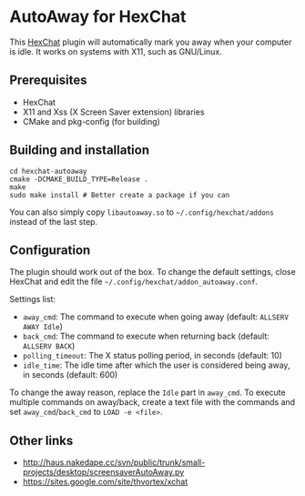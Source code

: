 # AutoAway for HexChat

This [HexChat](http://hexchat.org) plugin will automatically mark you away
when your computer is idle. It works on systems with X11, such as GNU/Linux.

## Prerequisites

* HexChat
* X11 and Xss (X Screen Saver extension) libraries
* CMake and pkg-config (for building)

## Building and installation

    cd hexchat-autoaway
    cmake -DCMAKE_BUILD_TYPE=Release .
    make
    sudo make install # Better create a package if you can

You can also simply copy `libautoaway.so` to `~/.config/hexchat/addons`
instead of the last step.

## Configuration

The plugin should work out of the box. To change the default settings,
close HexChat and edit the file `~/.config/hexchat/addon_autoaway.conf`.

Settings list:
* `away_cmd`: The command to execute when going away
  (default: `ALLSERV AWAY Idle`)
* `back_cmd`: The command to execute when returning back
  (default: `ALLSERV BACK`)
* `polling_timeout`: The X status polling period, in seconds (default: 10)
* `idle_time`: The idle time after which the user is considered
  being away, in seconds (default: 600)

To change the away reason, replace the `Idle` part in `away_cmd`. To execute
multiple commands on away/back, create a text file with the commands and set
`away_cmd`/`back_cmd` to `LOAD -e <file>`.

## Other links

* http://haus.nakedape.cc/svn/public/trunk/small-projects/desktop/screensaverAutoAway.py
* https://sites.google.com/site/thvortex/xchat

